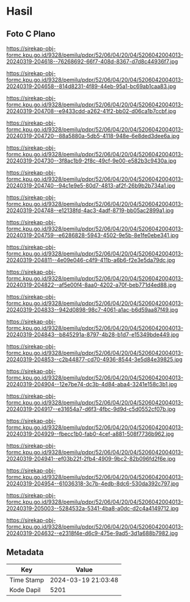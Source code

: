 # Hasil

## Foto C Plano

https://sirekap-obj-formc.kpu.go.id/9328/pemilu/pdpr/52/06/04/20/04/5206042004013-20240319-204618--76268692-66f7-408d-8367-d7d8c44936f7.jpg

https://sirekap-obj-formc.kpu.go.id/9328/pemilu/pdpr/52/06/04/20/04/5206042004013-20240319-204658--814d8231-4f89-44eb-95a1-bc69ab1caa83.jpg

https://sirekap-obj-formc.kpu.go.id/9328/pemilu/pdpr/52/06/04/20/04/5206042004013-20240319-204708--e9433cdd-a262-41f2-bb02-d06ca1b7ccbf.jpg

https://sirekap-obj-formc.kpu.go.id/9328/pemilu/pdpr/52/06/04/20/04/5206042004013-20240319-204720--88a5880a-5db5-4118-948e-6e8ded3dee6a.jpg

https://sirekap-obj-formc.kpu.go.id/9328/pemilu/pdpr/52/06/04/20/04/5206042004013-20240319-204730--3f8ac1b9-2f8c-49cf-9e00-e582b3c9430a.jpg

https://sirekap-obj-formc.kpu.go.id/9328/pemilu/pdpr/52/06/04/20/04/5206042004013-20240319-204740--94c1e9e5-80d7-4813-af2f-26b9b2b734a1.jpg

https://sirekap-obj-formc.kpu.go.id/9328/pemilu/pdpr/52/06/04/20/04/5206042004013-20240319-204748--e12138fd-4ac3-4adf-8719-bb05ac2899a1.jpg

https://sirekap-obj-formc.kpu.go.id/9328/pemilu/pdpr/52/06/04/20/04/5206042004013-20240319-204759--e6286828-5943-4502-9e5b-8e1fe0ebe341.jpg

https://sirekap-obj-formc.kpu.go.id/9328/pemilu/pdpr/52/06/04/20/04/5206042004013-20240319-204811--4e09e046-c4f9-411b-a6b6-f2e3e5da79dc.jpg

https://sirekap-obj-formc.kpu.go.id/9328/pemilu/pdpr/52/06/04/20/04/5206042004013-20240319-204822--af5e00f4-8aa0-4202-a70f-beb771d4ed88.jpg

https://sirekap-obj-formc.kpu.go.id/9328/pemilu/pdpr/52/06/04/20/04/5206042004013-20240319-204833--942d0898-98c7-4061-a1ac-b6d59aa87f49.jpg

https://sirekap-obj-formc.kpu.go.id/9328/pemilu/pdpr/52/06/04/20/04/5206042004013-20240319-204843--b845291a-8797-4b28-b1d7-e15349bde449.jpg

https://sirekap-obj-formc.kpu.go.id/9328/pemilu/pdpr/52/06/04/20/04/5206042004013-20240319-204853--c2b44877-cd70-4936-8544-3e5d84e39825.jpg

https://sirekap-obj-formc.kpu.go.id/9328/pemilu/pdpr/52/06/04/20/04/5206042004013-20240319-204904--12e7be74-dc3b-4d84-aba4-3241e158c3b1.jpg

https://sirekap-obj-formc.kpu.go.id/9328/pemilu/pdpr/52/06/04/20/04/5206042004013-20240319-204917--e31654a7-d6f3-4fbc-9d9d-c5d0552cf07b.jpg

https://sirekap-obj-formc.kpu.go.id/9328/pemilu/pdpr/52/06/04/20/04/5206042004013-20240319-204929--fbecc1b0-fab0-4cef-a881-508f7736b962.jpg

https://sirekap-obj-formc.kpu.go.id/9328/pemilu/pdpr/52/06/04/20/04/5206042004013-20240319-204941--ef03b22f-2fb4-4909-9bc2-82b096fd2f6e.jpg

https://sirekap-obj-formc.kpu.go.id/9328/pemilu/pdpr/52/06/04/20/04/5206042004013-20240319-204954--61036318-3c7b-4edb-8dc6-530da392c797.jpg

https://sirekap-obj-formc.kpu.go.id/9328/pemilu/pdpr/52/06/04/20/04/5206042004013-20240319-205003--5284532a-5341-4ba8-a0dc-d2c4a4149712.jpg

https://sirekap-obj-formc.kpu.go.id/9328/pemilu/pdpr/52/06/04/20/04/5206042004013-20240319-204632--e2318f4e-d6c9-475e-9ad5-3d1a688b7982.jpg


## Metadata

| Key        | Value               |
| ---------- | ------------------- |
| Time Stamp | 2024-03-19 21:03:48 |
| Kode Dapil | 5201                |



